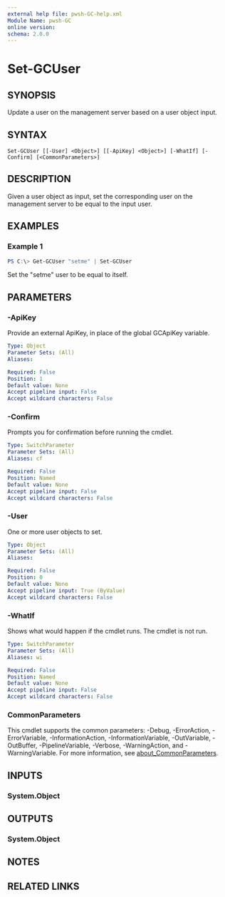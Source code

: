 ```yaml
---
external help file: pwsh-GC-help.xml
Module Name: pwsh-GC
online version:
schema: 2.0.0
---
```


# Set-GCUser

## SYNOPSIS
Update a user on the management server based on a user object input.

## SYNTAX

```
Set-GCUser [[-User] <Object>] [[-ApiKey] <Object>] [-WhatIf] [-Confirm] [<CommonParameters>]
```

## DESCRIPTION
Given a user object as input, set the corresponding user on the management server to be equal to the input user.

## EXAMPLES

### Example 1
```powershell
PS C:\> Get-GCUser "setme" | Set-GCUser
```

Set the "setme" user to be equal to itself.

## PARAMETERS

### -ApiKey
Provide an external ApiKey, in place of the global GCApiKey variable.

```yaml
Type: Object
Parameter Sets: (All)
Aliases:

Required: False
Position: 1
Default value: None
Accept pipeline input: False
Accept wildcard characters: False
```

### -Confirm
Prompts you for confirmation before running the cmdlet.

```yaml
Type: SwitchParameter
Parameter Sets: (All)
Aliases: cf

Required: False
Position: Named
Default value: None
Accept pipeline input: False
Accept wildcard characters: False
```

### -User
One or more user objects to set.

```yaml
Type: Object
Parameter Sets: (All)
Aliases:

Required: False
Position: 0
Default value: None
Accept pipeline input: True (ByValue)
Accept wildcard characters: False
```

### -WhatIf
Shows what would happen if the cmdlet runs. The cmdlet is not run.

```yaml
Type: SwitchParameter
Parameter Sets: (All)
Aliases: wi

Required: False
Position: Named
Default value: None
Accept pipeline input: False
Accept wildcard characters: False
```

### CommonParameters
This cmdlet supports the common parameters: -Debug, -ErrorAction, -ErrorVariable, -InformationAction, -InformationVariable, -OutVariable, -OutBuffer, -PipelineVariable, -Verbose, -WarningAction, and -WarningVariable. For more information, see [about_CommonParameters](http://go.microsoft.com/fwlink/?LinkID=113216).

## INPUTS

### System.Object

## OUTPUTS

### System.Object
## NOTES

## RELATED LINKS
